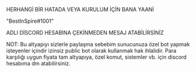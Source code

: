 <html>
HERHANGİ BİR HATADA VEYA KURULUM İÇİN BANA YAANİ

"BestInSpire#1001"

ADLI DİSCORD HESABINA ÇEKİNMEDEN MESAJ ATABİLİRSİNİZ

<b1>
NOT: Bu altyapıyı sizlerle paylaşma sebebim sunucunuza özel bot yapmak isteyenler içindir izinsiz public bot olarak kullanmak hak ihlalidir. Para karşılığı uygun fiyata tam altyapıya, özel komut, sistemler vb. için discord hesabıma dm atabilirsiniz.
</b1></html>
